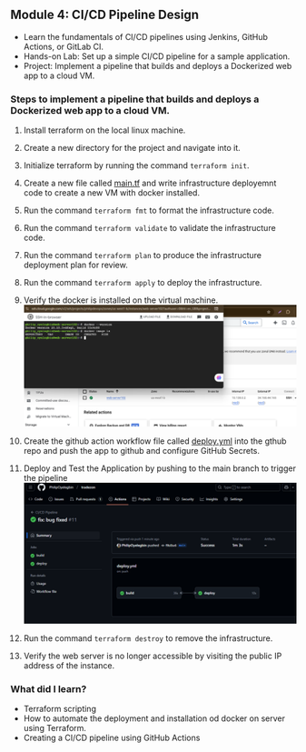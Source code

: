## **Module 4: CI/CD Pipeline Design**

- Learn the fundamentals of CI/CD pipelines using Jenkins, GitHub Actions, or GitLab CI.
- Hands-on Lab: Set up a simple CI/CD pipeline for a sample application.
- Project: Implement a pipeline that builds and deploys a Dockerized web app to a cloud VM.

### Steps to implement a pipeline that builds and deploys a Dockerized web app to a cloud VM.

1. Install terraform on the local linux machine.
2. Create a new directory for the project and navigate into it.
3. Initialize terraform by running the command `terraform init`.
4. Create a new file called [main.tf](./main.tf) and write infrastructure deployemnt code to create a new VM with docker installed.
5. Run the command `terraform fmt` to format the infrastructure code.
6. Run the command `terraform validate` to validate the infrastructure code.
7. Run the command `terraform plan` to produce the infrastructure deployment plan for review.
8. Run the command `terraform apply` to deploy the infrastructure.
9. Verify the docker is installed on the virtual machine.
   ![preview](./snapshot1.png)

10. Create the github action workflow file called [deploy.yml](./deploy.yml) into the gthub repo and push the app to github and configure GitHub Secrets.
11. Deploy and Test the Application by pushing to the main branch to trigger the pipeline
    ![preview](./snapshot2.png)

12. Run the command `terraform destroy` to remove the infrastructure.
13. Verify the web server is no longer accessible by visiting the public IP address of the instance.

### What did I learn?

- Terraform scripting
- How to automate the deployment and installation od docker on server using Terraform.
- Creating a CI/CD pipeline using GitHub Actions
